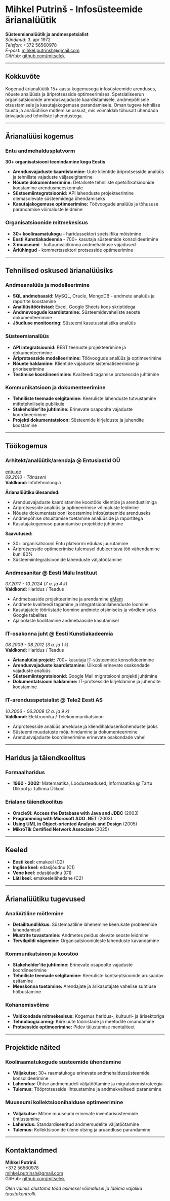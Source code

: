 # Mihkel Putrinš - Infosüsteemide ärianalüütik

**Süsteemianalüütik ja andmespetsialist**  
*Sündinud:* 3. apr 1972  
*Telefon:* +372 56560978  
*E-post:* [mihkel.putrinsh@gmail.com](mailto:mihkel.putrinsh@gmail.com)  
*GitHub:* [github.com/mitselek](https://github.com/mitselek)  

---

## Kokkuvõte

Kogenud ärianalüütik 15+ aasta kogemusega infosüsteemide arenduses, nõuete analüüsis ja äriprotsesside optimeerimises. Spetsialiseerun organisatsioonide arendusvajaduste kaardistamisele, andmepõhisele otsustamisele ja kasutajakogemuse parandamisele. Oman tugeva tehnilise tausta ja analüütilise mõtlemise oskust, mis võimaldab tõhusalt ühendada ärivajadused tehniliste lahendustega.

---

## Ärianalüüsi kogemus

### Entu andmehaldusplatvorm

**30+ organisatsiooni teenindamine kogu Eestis**
- **Arendusvajaduste kaardistamine:** Uute klientide äriprotsesside analüüs ja tehniliste vajaduste väljaselgitamine
- **Nõuete dokumenteerimine:** Detailsete tehniliste spetsifikatsioonide koostamine arendusmeeskonnale
- **Süsteemiintegratsioonid:** API lahenduste projekteerimine olemasolevate süsteemidega ühendamiseks
- **Kasutajakogemuse optimeerimine:** Töövoogude analüüs ja tõhususe parandamise võimaluste leidmine

### Organisatsioonide mitmekesisus
- **30+ kooliraamatukogu** - haridussektori spetsiifika mõistmine
- **Eesti Kunstiakadeemia** - 700+ kasutaja süsteemide konsolideerimine
- **3 muuseumi** - kultuurivaldkonna andmehalduse vajadused
- **Äriühingud** - kommertssektori protsesside optimeerimine

---

## Tehnilised oskused ärianalüüsiks

### Andmeanalüüs ja modelleerimine
- **SQL andmebaasid:** MySQL, Oracle, MongoDB - andmete analüüs ja raportite koostamine
- **Analüüsitööriistad:** Excel, Google Sheets koos skriptidega
- **Andmevoogude kaardistamine:** Süsteemidevaheliste seoste dokumenteerimine
- **Jõudluse monitooring:** Süsteemi kasutusstatistika analüüs

### Süsteemianalüüs
- **API integratsioonid:** REST teenuste projekteerimine ja dokumenteerimine
- **Äriprotsesside modelleerimine:** Töövoogude analüüs ja optimeerimine
- **Nõuete haldamine:** Klientide vajaduste sistematiseerimine ja prioriseerimine
- **Testimise koordineerimine:** Kvaliteedi tagamise protsesside juhtimine

### Kommunikatsioon ja dokumenteerimine
- **Tehniliste teemade selgitamine:** Keeruliste lahenduste tutvustamine mittetehnilisele publikule
- **Stakeholder'ite juhtimine:** Erinevate osapoolte vajaduste koordineerimine
- **Projekti dokumentatsioon:** Süsteemide kirjelduste ja juhendite koostamine

---

## Töökogemus

### Arhitekt/analüütik/arendaja @ Entusiastid OÜ

[entu.ee](https://entu.ee)  
*09.2010 - Tänaseni*  
**Valdkond:** Infotehnoloogia

**Ärianalüütiku ülesanded:**
- Arendusvajaduste kaardistamine koostöös klientide ja arendustiimiga
- Äriprotsesside analüüs ja optimeerimise võimaluste leidmine
- Nõuete dokumentatsiooni koostamine infosüsteemide arenduseks
- Andmepõhise otsustamise toetamine analüüside ja raportitega
- Kasutajakogemuse parandamise projektide juhtimine

**Saavutused:**
- 30+ organisatsiooni Entu platvormi edukas juurutamine
- Äriprotsesside optimeerimise tulemusel dubleeritava töö vähendamine kuni 80%
- Süsteemiintegratsioonide lahenduste väljatöötamine

### Andmesanitar @ Eesti Mälu Instituut

*07.2017 - 10.2024 (7 a. ja 4 k)*  
**Valdkond:** Haridus / Teadus

- Andmebaaside projekteerimine ja arendamine [eMem](https://github.com/memoriaal/eMem)
- Andmete kvaliteedi tagamine ja integratsioonilahenduste loomine
- Kasutajatele tööriistade loomine andmete otsimiseks ja võrdlemiseks Google tabelites
- Ajaloolaste koolitamine andmebaaside kasutamisel

### IT-osakonna juht @ Eesti Kunstiakadeemia

*08.2009 - 08.2012 (3 a. ja 1 k)*  
**Valdkond:** Haridus / Teadus

- **Ärianalüüsi projekt:** 700+ kasutaja IT-süsteemide konsolideerimine
- **Arendusvajaduste kaardistamine:** Ülikooli erinevate osakondade vajaduste analüüs
- **Süsteemiintegratsioonid:** Google Mail migratsiooni projekti juhtimine
- **Dokumentatsiooni haldamine:** IT-protsesside kirjeldamine ja juhendite koostamine

### IT-arendusspetsialist @ Tele2 Eesti AS

*10.2006 - 06.2009 (2 a. ja 9 k)*  
**Valdkond:** Elektroonika / Telekommunikatsioon

- Äriprotsesside analüüs arvelduse ja kliendihalduserikohenduste jaoks
- Süsteemi muudatuste mõju hindamine ja dokumenteerimine
- Arendusvajaduste koordineerimine erinevate osakondade vahel

---

## Haridus ja täiendkoolitus

### Formaalharidus
- **1990 - 2002:** Matemaatika, Loodusteadused, Informaatika @ Tartu Ülikool ja Tallinna Ülikool

### Erialane täiendkoolitus
- **Oracle9i: Access the Database with Java and JDBC** (2003)
- **Programming with Microsoft ADO .NET** (2003)  
- **Using UML in Object-oriented Analysis and Design** (2005)
- **MikroTik Certified Network Associate** (2025)

---

## Keeled

- **Eesti keel:** emakeel (C2)
- **Inglise keel:** edasijõudnu (C1)
- **Vene keel:** edasijõudnu (C1)
- **Läti keel:** emakeelelähedane (C2)

---

## Ärianalüütiku tugevused

### Analüütiline mõtlemine
- **Detailitundlikkus:** Süstemaatiline lähenemine keerukate probleemide lahendamisel
- **Mustrite tuvastamine:** Andmetes peidus olevate seoste leidmine
- **Tervikpildi nägemine:** Organisatsiooniüleste lahenduste kavandamine

### Kommunikatsioon ja koostöö
- **Stakeholder'ite juhtimine:** Erinevate osapoolte vajaduste koordineerimine
- **Tehniliste teemade selgitamine:** Keeruliste kontseptsioonide arusaadav esitamine
- **Meeskonna toetamine:** Arendajate ja ärikasutajate vahelise suhtluse hõlbustamine

### Kohanemisvõime
- **Valdkondade mitmekesisus:** Kogemus haridus-, kultuuri- ja ärisektoriga
- **Tehnoloogia areng:** Kiire uute tööriistade ja meetodite omandamine
- **Protsesside optimeerimine:** Pidev täiustamise mentaliteet

---

## Projektide näited

### Kooliraamatukogude süsteemide ühendamine
- **Väljakutse:** 30+ raamatukogu erinevate andmehaldussüsteemide konsolideerimine
- **Lahendus:** Ühtse andmemudeli väljatöötamine ja migratsioonistrateegia
- **Tulemus:** Tööprotsesside lihtsustamine ja andmekvaliteedi paranemine

### Muuseumi kollektsioonihalduse optimeerimine
- **Väljakutse:** Mitme muuseumi erinevate inventarisüsteemide ühtlustamine
- **Lahendus:** Standardiseeritud andmemudelite väljatöötamine
- **Tulemus:** Kollektsioonide ülene otsing ja aruandluse parandamine

---

## Kontaktandmed

**Mihkel Putrinš**  
+372 56560978  
mihkel.putrinsh@gmail.com  
GitHub: [github.com/mitselek](https://github.com/mitselek)  

*Olen valmis alustama tööd esimesel võimalusel ja läbima vajaliku taustakontrolli.*
